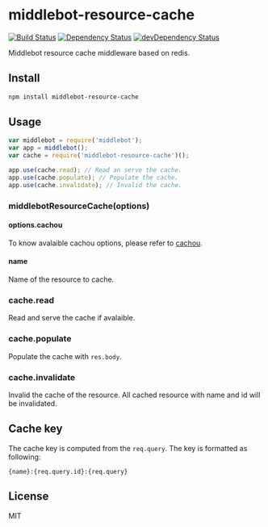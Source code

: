 # middlebot-resource-cache
[![Build Status](https://travis-ci.org/lemonde/middlebot-resource-cache.svg?branch=master)](https://travis-ci.org/lemonde/middlebot-resource-cache)
[![Dependency Status](https://david-dm.org/lemonde/middlebot-resource-cache.svg?theme=shields.io)](https://david-dm.org/lemonde/middlebot-resource-cache)
[![devDependency Status](https://david-dm.org/lemonde/middlebot-resource-cache/dev-status.svg?theme=shields.io)](https://david-dm.org/lemonde/middlebot-resource-cache#info=devDependencies)

Middlebot resource cache middleware based on redis.

## Install

```sh
npm install middlebot-resource-cache
```

## Usage

```js
var middlebot = require('middlebot');
var app = middlebot();
var cache = require('middlebot-resource-cache')();

app.use(cache.read); // Read an serve the cache.
app.use(cache.populate); // Populate the cache.
app.use(cache.invalidate); // Invalid the cache.
```

### middlebotResourceCache(options)

#### options.cachou

To know avalaible cachou options, please refer to [cachou](https://github.com/neoziro/cachou#cachouoptions--new-cachoucacheoptions).

#### name

Name of the resource to cache.

### cache.read

Read and serve the cache if avalaible.

### cache.populate

Populate the cache with `res.body`.

### cache.invalidate

Invalid the cache of the resource. All cached resource with name and id will be invalidated.

## Cache key

The cache key is computed from the `req.query`. The key is formatted as following:

```
{name}:{req.query.id}:{req.query}
```

## License

MIT
